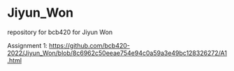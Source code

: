 # Jiyun_Won
repository for bcb420 for Jiyun Won

Assignment 1: https://github.com/bcb420-2022/Jiyun_Won/blob/8c6962c50eeae754e94c0a59a3e49bc128326272/A1.html
